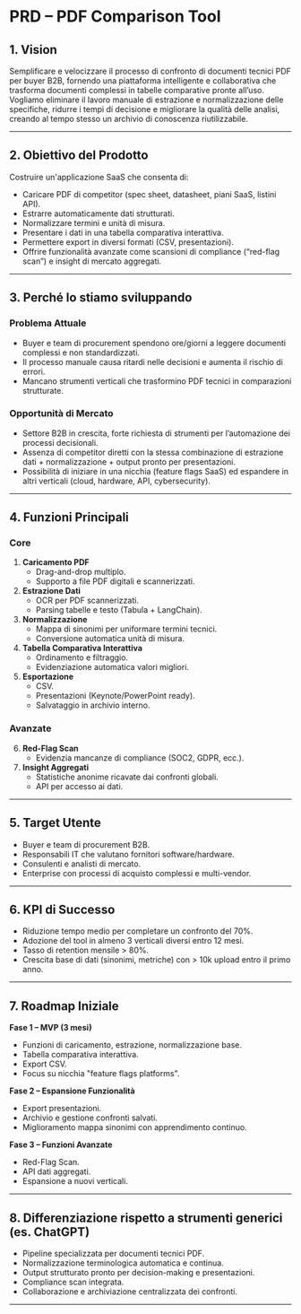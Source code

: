 # PRD – PDF Comparison Tool

## 1. Vision
Semplificare e velocizzare il processo di confronto di documenti tecnici PDF per buyer B2B, fornendo una piattaforma intelligente e collaborativa che trasforma documenti complessi in tabelle comparative pronte all’uso.  
Vogliamo eliminare il lavoro manuale di estrazione e normalizzazione delle specifiche, ridurre i tempi di decisione e migliorare la qualità delle analisi, creando al tempo stesso un archivio di conoscenza riutilizzabile.

---

## 2. Obiettivo del Prodotto
Costruire un'applicazione SaaS che consenta di:
- Caricare PDF di competitor (spec sheet, datasheet, piani SaaS, listini API).
- Estrarre automaticamente dati strutturati.
- Normalizzare termini e unità di misura.
- Presentare i dati in una tabella comparativa interattiva.
- Permettere export in diversi formati (CSV, presentazioni).
- Offrire funzionalità avanzate come scansioni di compliance (“red-flag scan”) e insight di mercato aggregati.

---

## 3. Perché lo stiamo sviluppando
### Problema Attuale
- Buyer e team di procurement spendono ore/giorni a leggere documenti complessi e non standardizzati.
- Il processo manuale causa ritardi nelle decisioni e aumenta il rischio di errori.
- Mancano strumenti verticali che trasformino PDF tecnici in comparazioni strutturate.

### Opportunità di Mercato
- Settore B2B in crescita, forte richiesta di strumenti per l’automazione dei processi decisionali.
- Assenza di competitor diretti con la stessa combinazione di estrazione dati + normalizzazione + output pronto per presentazioni.
- Possibilità di iniziare in una nicchia (feature flags SaaS) ed espandere in altri verticali (cloud, hardware, API, cybersecurity).

---

## 4. Funzioni Principali
### Core
1. **Caricamento PDF**
   - Drag-and-drop multiplo.
   - Supporto a file PDF digitali e scannerizzati.
2. **Estrazione Dati**
   - OCR per PDF scannerizzati.
   - Parsing tabelle e testo (Tabula + LangChain).
3. **Normalizzazione**
   - Mappa di sinonimi per uniformare termini tecnici.
   - Conversione automatica unità di misura.
4. **Tabella Comparativa Interattiva**
   - Ordinamento e filtraggio.
   - Evidenziazione automatica valori migliori.
5. **Esportazione**
   - CSV.
   - Presentazioni (Keynote/PowerPoint ready).
   - Salvataggio in archivio interno.

### Avanzate
6. **Red-Flag Scan**
   - Evidenzia mancanze di compliance (SOC2, GDPR, ecc.).
7. **Insight Aggregati**
   - Statistiche anonime ricavate dai confronti globali.
   - API per accesso ai dati.

---

## 5. Target Utente
- Buyer e team di procurement B2B.
- Responsabili IT che valutano fornitori software/hardware.
- Consulenti e analisti di mercato.
- Enterprise con processi di acquisto complessi e multi-vendor.

---

## 6. KPI di Successo
- Riduzione tempo medio per completare un confronto del 70%.
- Adozione del tool in almeno 3 verticali diversi entro 12 mesi.
- Tasso di retention mensile > 80%.
- Crescita base di dati (sinonimi, metriche) con > 10k upload entro il primo anno.

---

## 7. Roadmap Iniziale
**Fase 1 – MVP (3 mesi)**
- Funzioni di caricamento, estrazione, normalizzazione base.
- Tabella comparativa interattiva.
- Export CSV.
- Focus su nicchia "feature flags platforms".

**Fase 2 – Espansione Funzionalità**
- Export presentazioni.
- Archivio e gestione confronti salvati.
- Miglioramento mappa sinonimi con apprendimento continuo.

**Fase 3 – Funzioni Avanzate**
- Red-Flag Scan.
- API dati aggregati.
- Espansione a nuovi verticali.

---

## 8. Differenziazione rispetto a strumenti generici (es. ChatGPT)
- Pipeline specializzata per documenti tecnici PDF.
- Normalizzazione terminologica automatica e continua.
- Output strutturato pronto per decision-making e presentazioni.
- Compliance scan integrata.
- Collaborazione e archiviazione centralizzata dei confronti.

---

